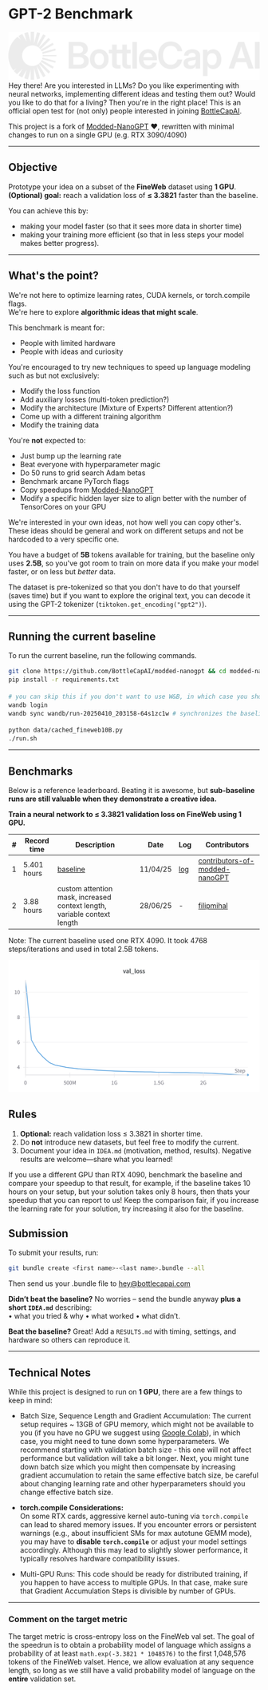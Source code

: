 # GPT-2 Benchmark

![logo](img/logo.png)
Hey there! Are you interested in LLMs? Do you like experimenting with neural networks, implementing different ideas and testing them out? Would you like to do that for a living? Then you're in the right place!
This is an official open test for (not only) people interested in joining [BottleCapAI](https://www.bottlecapai.com).

This project is a fork of [Modded-NanoGPT](https://github.com/KellerJordan/modded-nanogpt) :heart:, rewritten with minimal changes to run on a single GPU (e.g. RTX 3090/4090)

---

## Objective

Prototype your idea on a subset of the **FineWeb** dataset using **1 GPU**.  
**(Optional) goal:** reach a validation loss of **≤ 3.3821** faster than the baseline.

You can achieve this by:
- making your model faster (so that it sees more data in shorter time)
- making your training more efficient (so that in less steps your model makes better progress).

---

## What's the point?

We're not here to optimize learning rates, CUDA kernels, or torch.compile flags.  
We're here to explore **algorithmic ideas that might scale**.

This benchmark is meant for:
- People with limited hardware
- People with ideas and curiosity

You're encouraged to try new techniques to speed up language modeling such as but not exclusively:
- Modify the loss function
- Add auxiliary losses (multi-token prediction?)
- Modify the architecture (Mixture of Experts? Different attention?)
- Come up with a different training algorithm
- Modify the training data

You're **not** expected to:
- Just bump up the learning rate
- Beat everyone with hyperparameter magic
- Do 50 runs to grid search Adam betas
- Benchmark arcane PyTorch flags
- Copy speedups from [Modded-NanoGPT](https://github.com/KellerJordan/modded-nanogpt)
- Modify a specific hidden layer size to align better with the number of TensorCores on your GPU 

We're interested in your own ideas, not how well you can copy other's. These ideas should be general and work on different setups and not be hardcoded to a very specific one.

You have a budget of **5B** tokens available for training, but the baseline only uses **2.5B**, so you've got room to train on more data if you make your model faster, or on less but *better* data. 

The dataset is pre-tokenized so that you don't have to do that yourself (saves time) but if you want to explore the original text, you can decode it using the GPT-2 tokenizer (`tiktoken.get_encoding("gpt2")`).

---

## Running the current baseline 

To run the current baseline, run the following commands.
```bash
git clone https://github.com/BottleCapAI/modded-nanogpt && cd modded-nanogpt
pip install -r requirements.txt

# you can skip this if you don't want to use W&B, in which case you should remove the --log_wandb argument from run.sh
wandb login
wandb sync wandb/run-20250410_203158-64s1zc1w # synchronizes the baseline run to your W&B account for reference

python data/cached_fineweb10B.py
./run.sh
```

---

## Benchmarks

Below is a reference leaderboard. Beating it is awesome, but **sub-baseline runs are still valuable when they demonstrate a creative idea.**

**Train a neural network to ≤ 3.3821 validation loss on FineWeb using 1 GPU.**

| # | Record time | Description                                                   | Date     | Log | Contributors |
| - | - |---------------------------------------------------------------|----------|-----| - |
1 | 5.401 hours | [baseline](https://github.com/KellerJordan/modded-nanogpt) | 11/04/25 | [log](pylog124M/14e37fbb-cc64-4185-a1a7-5ef956b56ac7.log)   | [contributors-of-modded-nanoGPT](https://github.com/KellerJordan/modded-nanogpt)
2 | 3.88 hours | custom attention mask, increased context length, variable context length | 28/06/25 | -   | [filipmihal](https://github.com/filipmihal)


Note: The current baseline used one RTX 4090. It took 4768 steps/iterations and used in total 2.5B tokens.

![wandb_loss](img/wandb_loss.png)

## Rules

1. **Optional:** reach validation loss ≤ 3.3821 in shorter time.
2. Do **not** introduce new datasets, but feel free to modify the current.
3. Document your idea in `IDEA.md` (motivation, method, results). Negative results are welcome—share what you learned!

If you use a different GPU than RTX 4090, benchmark the baseline and compare your speedup to that result, for example, if the baseline takes 10 hours on your setup, but your solution takes only 8 hours, then thats your speedup that you can report to us! Keep the comparison fair, if you increase the learning rate for your solution, try increasing it also for the baseline.

## Submission

To submit your results, run:
```bash
git bundle create <first name>-<last name>.bundle --all
```
Then send us your .bundle file to hey@bottlecapai.com

**Didn’t beat the baseline?** No worries – send the bundle anyway **plus a short `IDEA.md`** describing:  
• what you tried & why 
• what worked 
• what didn’t.  

**Beat the baseline?** Great! Add a `RESULTS.md` with timing, settings, and hardware so others can reproduce it.

---
## Technical Notes

While this project is designed to run on **1 GPU**, there are a few things to keep in mind:

- Batch Size, Sequence Length and Gradient Accumulation:
  The current setup requires ~ 13GB of GPU memory, which might not be available to you (if you have no GPU we suggest using [Google Colab](!https://colab.research.google.com/)), in which case, you might need to tune down some hyperparameters. We recommend starting with validation batch size - this one will not affect performance but validation will take a bit longer. Next, you might tune down batch size which you might then compensate by increasing gradient accumulation to retain the same effective batch size, be careful about changing learning rate and other hyperparameters should you change effective batch size.

- **torch.compile Considerations:**  
  On some RTX cards, aggressive kernel auto-tuning via `torch.compile` can lead to shared memory issues. If you encounter errors or persistent warnings (e.g., about insufficient SMs for max autotune GEMM mode), you may have to **disable `torch.compile`** or adjust your model settings accordingly. Although this may lead to slightly slower performance, it typically resolves hardware compatibility issues.

- Multi-GPU Runs:
  This code should be ready for distributed training, if you happen to have access to multiple GPUs. In that case, make sure that Gradient Accumulation Steps is divisible by number of GPUs.

---

### Comment on the target metric

The target metric is cross-entropy loss on the FineWeb val set. The goal of the speedrun is to obtain a probability model of language which assigns a probability of at least `math.exp(-3.3821 * 1048576)` to the first 1,048,576 tokens of the FineWeb valset. Hence, we allow evaluation at any sequence length, so long as we still have a valid probability model of language on the **entire** validation set.

